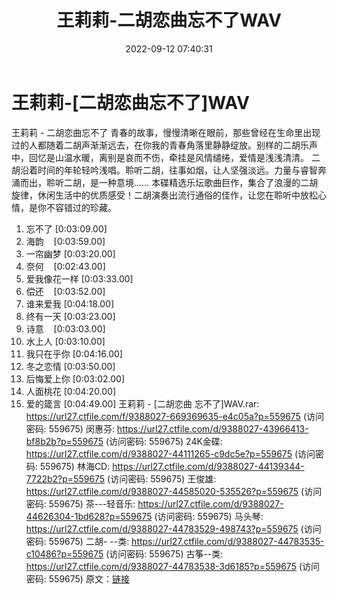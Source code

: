 ﻿---
title: 王莉莉-二胡恋曲忘不了WAV
date: 2022-09-12 07:40:31
categories: 古典音乐、新世纪、纯音雅乐
tags: 纯音雅乐
---
# 王莉莉-[二胡恋曲忘不了]WAV

王莉莉 - 二胡恋曲忘不了
青春的故事，慢慢清晰在眼前，那些曾经在生命里出现过的人都随着二胡声渐渐远去，在你我的青春角落里静静绽放。别样的二胡乐声中，回忆是山温水暖，离别是哀而不伤，牵挂是风情缱绻，爱情是浅浅清清。
二胡沿着时间的年轮轻吟浅唱。聆听二胡，往事如烟，让人坚强淡远。力量与睿智奔涌而出，聆听二胡，是一种意境……
本碟精选乐坛歌曲巨作，集合了浪漫的二胡旋律，休闲生活中的优质感受！二胡演奏出流行通俗的佳作，让您在聆听中放松心情，是你不容错过的珍藏。
01. 忘不了
[0:03:09.00]
02. 海韵    [0:03:59.00]
03. 一帘幽梦
[0:03:20.00]
04. 奈何    [0:02:43.00]
05. 爱我像花一样
[0:03:33.00]
06. 偿还    [0:03:52.00]
07. 谁来爱我
[0:04:18.00]
08. 终有一天
[0:03:23.00]
09. 诗意    [0:03:03.00]
10. 水上人
[0:03:10.00]
11. 我只在乎你
[0:04:16.00]
12. 冬之恋情
[0:03:50.00]
13. 后悔爱上你
[0:03:02.00]
14. 人面桃花
[0:04:20.00]
15. 爱的箴言
[0:04:49.00]
王莉莉 - [二胡恋曲 忘不了]WAV.rar: https://url27.ctfile.com/f/9388027-669369635-e4c05a?p=559675
(访问密码: 559675)
闵惠芬: https://url27.ctfile.com/d/9388027-43966413-bf8b2b?p=559675
(访问密码: 559675)
24K金碟: https://url27.ctfile.com/d/9388027-44111265-c9dc5e?p=559675
(访问密码: 559675)
林海CD: https://url27.ctfile.com/d/9388027-44139344-7722b2?p=559675
(访问密码: 559675)
王俊雄: https://url27.ctfile.com/d/9388027-44585020-535526?p=559675
(访问密码: 559675)
茶---轻音乐: https://url27.ctfile.com/d/9388027-44626304-1bd628?p=559675
(访问密码: 559675)
马头琴: https://url27.ctfile.com/d/9388027-44783529-498743?p=559675
(访问密码: 559675)
二胡- --类: https://url27.ctfile.com/d/9388027-44783535-c10486?p=559675
(访问密码: 559675)
古筝--类: https://url27.ctfile.com/d/9388027-44783538-3d6185?p=559675
(访问密码: 559675)
原文：[链接](https://blog.sina.com.cn/s/blog_1647c7e7601030zd1.html)